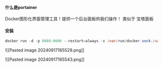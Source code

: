 #### 什么是portainer
Docker图形化界面管理工具！提供一个后台面板供我们操作！
类似于 宝塔面板

#### 安装
```java
docker run -d -p 8088:9000 --restart=always -v /var/run/docker.sock:/var/run/docker.sock --privileged=true portainer/portainer
```
![[Pasted image 20240917165529.png]]

![[Pasted image 20240917165543.png]]
